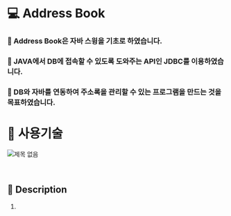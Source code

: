 # 💻 Address Book

### 📑 Address Book은 자바 스윙을 기초로 하였습니다.
### 📑 JAVA에서 DB에 접속할 수 있도록 도와주는 API인 JDBC를 이용하였습니다.
### 📑 DB와 자바를 연동하여 주소록을 관리할 수 있는 프로그램을 만드는 것을 목표하였습니다.

# 🔨 사용기술
![제목 없음](https://user-images.githubusercontent.com/92250627/139732263-2eab036f-2f89-4dc6-93cd-6e440033ab23.png)


<br>

## 📑 Description
1.
